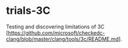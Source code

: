 # trials-3C
Testing and discovering limitations of 3C [https://github.com/microsoft/checkedc-clang/blob/master/clang/tools/3c/README.md].

